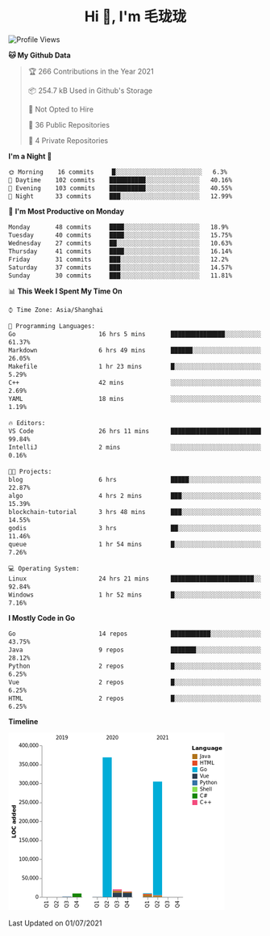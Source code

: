<h1 align="center">Hi 👋, I'm 毛珑珑</h1>

<!--START_SECTION:waka-->
![Profile Views](http://img.shields.io/badge/Profile%20Views-9-blue)

**🐱 My Github Data** 

> 🏆 266 Contributions in the Year 2021
 > 
> 📦 254.7 kB Used in Github's Storage 
 > 
> 🚫 Not Opted to Hire
 > 
> 📜 36 Public Repositories 
 > 
> 🔑 4 Private Repositories  
 > 
**I'm a Night 🦉** 

```text
🌞 Morning    16 commits     █░░░░░░░░░░░░░░░░░░░░░░░░   6.3% 
🌆 Daytime    102 commits    ██████████░░░░░░░░░░░░░░░   40.16% 
🌃 Evening    103 commits    ██████████░░░░░░░░░░░░░░░   40.55% 
🌙 Night      33 commits     ███░░░░░░░░░░░░░░░░░░░░░░   12.99%

```
📅 **I'm Most Productive on Monday** 

```text
Monday       48 commits     ████░░░░░░░░░░░░░░░░░░░░░   18.9% 
Tuesday      40 commits     ████░░░░░░░░░░░░░░░░░░░░░   15.75% 
Wednesday    27 commits     ██░░░░░░░░░░░░░░░░░░░░░░░   10.63% 
Thursday     41 commits     ████░░░░░░░░░░░░░░░░░░░░░   16.14% 
Friday       31 commits     ███░░░░░░░░░░░░░░░░░░░░░░   12.2% 
Saturday     37 commits     ███░░░░░░░░░░░░░░░░░░░░░░   14.57% 
Sunday       30 commits     ███░░░░░░░░░░░░░░░░░░░░░░   11.81%

```


📊 **This Week I Spent My Time On** 

```text
⌚︎ Time Zone: Asia/Shanghai

💬 Programming Languages: 
Go                       16 hrs 5 mins       ███████████████░░░░░░░░░░   61.37% 
Markdown                 6 hrs 49 mins       ██████░░░░░░░░░░░░░░░░░░░   26.05% 
Makefile                 1 hr 23 mins        █░░░░░░░░░░░░░░░░░░░░░░░░   5.29% 
C++                      42 mins             ░░░░░░░░░░░░░░░░░░░░░░░░░   2.69% 
YAML                     18 mins             ░░░░░░░░░░░░░░░░░░░░░░░░░   1.19%

🔥 Editors: 
VS Code                  26 hrs 11 mins      █████████████████████████   99.84% 
IntelliJ                 2 mins              ░░░░░░░░░░░░░░░░░░░░░░░░░   0.16%

🐱‍💻 Projects: 
blog                     6 hrs               █████░░░░░░░░░░░░░░░░░░░░   22.87% 
algo                     4 hrs 2 mins        ███░░░░░░░░░░░░░░░░░░░░░░   15.39% 
blockchain-tutorial      3 hrs 48 mins       ███░░░░░░░░░░░░░░░░░░░░░░   14.55% 
godis                    3 hrs               ██░░░░░░░░░░░░░░░░░░░░░░░   11.46% 
queue                    1 hr 54 mins        █░░░░░░░░░░░░░░░░░░░░░░░░   7.26%

💻 Operating System: 
Linux                    24 hrs 21 mins      ███████████████████████░░   92.84% 
Windows                  1 hr 52 mins        █░░░░░░░░░░░░░░░░░░░░░░░░   7.16%

```

**I Mostly Code in Go** 

```text
Go                       14 repos            ███████████░░░░░░░░░░░░░░   43.75% 
Java                     9 repos             ███████░░░░░░░░░░░░░░░░░░   28.12% 
Python                   2 repos             █░░░░░░░░░░░░░░░░░░░░░░░░   6.25% 
Vue                      2 repos             █░░░░░░░░░░░░░░░░░░░░░░░░   6.25% 
HTML                     2 repos             █░░░░░░░░░░░░░░░░░░░░░░░░   6.25%

```


**Timeline**

![Chart not found](https://raw.githubusercontent.com/MaoLongLong/MaoLongLong/main/charts/bar_graph.png) 


 Last Updated on 01/07/2021
<!--END_SECTION:waka-->
